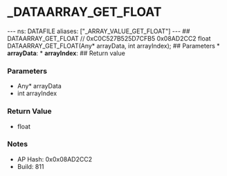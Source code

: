 # _DATAARRAY_GET_FLOAT

--- ns: DATAFILE aliases: ["_ARRAY_VALUE_GET_FLOAT"] --- ## DATAARRAY_GET_FLOAT  // 0xC0C527B525D7CFB5 0x08AD2CC2 float DATAARRAY_GET_FLOAT(Any* arrayData, int arrayIndex);   ## Parameters * **arrayData**: * **arrayIndex**:  ## Return value

### Parameters
* Any* arrayData
* int arrayIndex

### Return Value
* float

### Notes
* AP Hash: 0x0x08AD2CC2
* Build: 811

